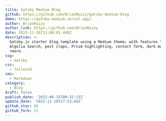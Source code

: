 ```yaml
---
title: Gatsby Medium Blog
github: https://github.com/BrianRuizy/gatsby-medium-blog
demo: https://gatsby-medium.vercel.app/
author: BrianRuizy
author_link: https://github.com/BrianRuizy
date: 2023-11-26T11:00:01.440Z
description: >-
  Gatsby.js starter blog template using a Medium theme; with features like
  Algolia Search, post claps, Prism highlighting, contact form, dark mode,
  +more.
ssg:
  - Gatsby
css:
  - Tailwind
cms:
  - Markdown
category:
  - Blog
draft: false
publish_date: '2022-06-15T00:31:13Z'
update_date: '2022-11-10T17:53:44Z'
github_star: 65
github_fork: 21
---
```

